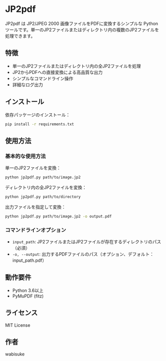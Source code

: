 # JP2pdf

JP2pdf は JP2/JPEG 2000 画像ファイルをPDFに変換するシンプルな Python ツールです。単一のJP2ファイルまたはディレクトリ内の複数のJP2ファイルを処理できます。

## 特徴

- 単一のJP2ファイルまたはディレクトリ内の全JP2ファイルを処理
- JP2からPDFへの直接変換による高品質な出力
- シンプルなコマンドライン操作
- 詳細なログ出力

## インストール

依存パッケージのインストール：
```bash
pip install -r requirements.txt
```

## 使用方法

### 基本的な使用方法

単一のJP2ファイルを変換：
```bash
python jp2pdf.py path/to/image.jp2
```

ディレクトリ内の全JP2ファイルを変換：
```bash
python jp2pdf.py path/to/directory
```

出力ファイルを指定して変換：
```bash
python jp2pdf.py path/to/image.jp2 -o output.pdf
```

### コマンドラインオプション

- `input_path`: JP2ファイルまたはJP2ファイルが存在するディレクトリのパス（必須）
- `-o, --output`: 出力するPDFファイルのパス（オプション、デフォルト：input_path.pdf）

## 動作要件

- Python 3.6以上
- PyMuPDF (fitz)

## ライセンス

MIT License

## 作者

wabisuke
